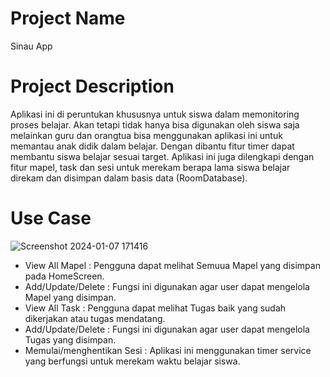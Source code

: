 # Project Name #
Sinau App

# Project Description #
Aplikasi ini di peruntukan khususnya untuk siswa dalam memonitoring proses belajar. Akan tetapi tidak hanya bisa digunakan oleh siswa saja melainkan guru dan orangtua bisa menggunakan aplikasi ini untuk memantau anak didik dalam belajar. Dengan dibantu fitur timer dapat membantu siswa belajar sesuai target. Aplikasi ini juga dilengkapi dengan fitur mapel, task dan sesi untuk merekam berapa lama siswa belajar direkam dan disimpan dalam basis data (RoomDatabase).

# Use Case #

![Screenshot 2024-01-07 171416](https://github.com/enjoyghozi/SinauApp/assets/108913665/8108faed-fd8f-404f-96e9-252e19005985)

* View All Mapel : Pengguna dapat melihat Semuua Mapel yang disimpan pada HomeScreen.
* Add/Update/Delete : Fungsi ini digunakan agar user dapat mengelola Mapel yang disimpan.
* View All Task : Pengguna dapat melihat Tugas baik yang sudah dikerjakan atau tugas mendatang.
* Add/Update/Delete : Fungsi ini digunakan agar user dapat mengelola Tugas yang disimpan.
* Memulai/menghentikan Sesi : Aplikasi ini menggunakan timer service yang berfungsi untuk merekam waktu belajar siswa.
